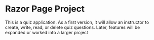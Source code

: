 # Razor Page Project

This is a quiz application. As a first version, it will allow an instructor to create, write, read, or delete quiz questions. Later, features will be expanded or worked into a larger project
